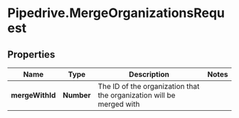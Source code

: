 # Pipedrive.MergeOrganizationsRequest

## Properties

Name | Type | Description | Notes
------------ | ------------- | ------------- | -------------
**mergeWithId** | **Number** | The ID of the organization that the organization will be merged with | 


